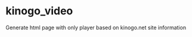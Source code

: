 kinogo_video
============

Generate html page with only player based on kinogo.net site information
